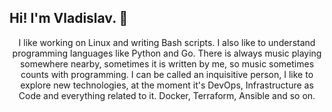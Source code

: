 ## Hi! I'm Vladislav. 👋

<div id="header" align="center">I like working on Linux and writing Bash scripts. I also like to understand programming languages like Python and Go.  There is always music playing somewhere nearby, sometimes it is written by me, so music sometimes counts with programming. I can be called an inquisitive person, I like to explore new technologies, at the moment it's DevOps, Infrastructure as Code and everything related to it. Docker, Terraform, Ansible and so on.
</div>
<!--
**vodin26/vodin26** is a ✨ _special_ ✨ repository because its `README.md` (this file) appears on your GitHub profile.

Here are some ideas to get you started:

- 🔭 I’m currently working on ...
- 🌱 I’m currently learning ...
- 👯 I’m looking to collaborate on ...
- 🤔 I’m looking for help with ...
- 💬 Ask me about ...
- 📫 How to reach me: ...
- 😄 Pronouns: ...
- ⚡ Fun fact: ...
-->
